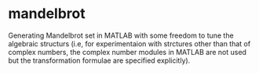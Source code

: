 # mandelbrot
Generating Mandelbrot set in MATLAB with some freedom to tune the algebraic structurs (i.e, for experimentaion with strctures other than that of complex numbers, the complex number modules in MATLAB are not used but the transformation formulae are specified explicitly).
